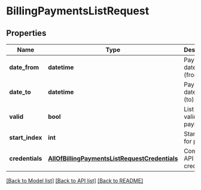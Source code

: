 # BillingPaymentsListRequest

## Properties
Name | Type | Description | Notes
------------ | ------------- | ------------- | -------------
**date_from** | **datetime** | Payments date range (from) | 
**date_to** | **datetime** | Payments date range (to) | 
**valid** | **bool** | List only valid/invalid payments | [optional] 
**start_index** | **int** | Start index for paging | [optional] 
**credentials** | [**AllOfBillingPaymentsListRequestCredentials**](AllOfBillingPaymentsListRequestCredentials.md) | Company API credentials | 

[[Back to Model list]](../README.md#documentation-for-models) [[Back to API list]](../README.md#documentation-for-api-endpoints) [[Back to README]](../README.md)


